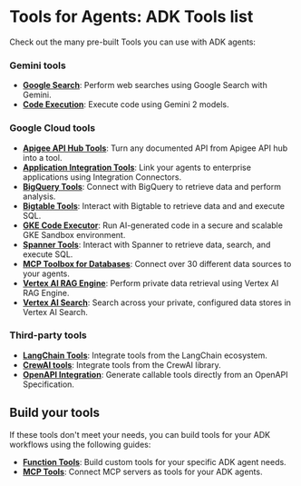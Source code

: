 # Tools for Agents: ADK Tools list

Check out the many pre-built Tools you can use with ADK agents:

### Gemini tools

*   **[Google Search](/adk-docs/tools/built-in-tools/#google-search)**:
    Perform web searches using Google Search with Gemini.
*   **[Code Execution](/adk-docs/tools/built-in-tools/#code-execution)**:
    Execute code using Gemini 2 models.

### Google Cloud tools

*   **[Apigee API Hub Tools](/adk-docs/tools/google-cloud-tools/#apigee-api-hub-tools)**:
    Turn any documented API from Apigee API hub into a tool.
*   **[Application Integration Tools](/adk-docs/tools/google-cloud-tools/#application-integration-tools)**:
    Link your agents to enterprise applications using Integration Connectors.
*   **[BigQuery Tools](/adk-docs/tools/built-in-tools/#bigquery)**:
    Connect with BigQuery to retrieve data and perform analysis.
*   **[Bigtable Tools](/adk-docs/tools/built-in-tools/#bigtable)**:
    Interact with Bigtable to retrieve data and and execute SQL.
*   **[GKE Code Executor](/adk-docs/tools/built-in-tools/#gke-code-executor)**:
    Run AI-generated code in a secure and scalable GKE Sandbox environment.
*   **[Spanner Tools](/adk-docs/tools/built-in-tools/#spanner)**:
    Interact with Spanner to retrieve data, search, and execute SQL.
*   **[MCP Toolbox for Databases](/adk-docs/tools/google-cloud-tools/#toolbox-tools-for-databases)**:
    Connect over 30 different data sources to your agents.
*   **[Vertex AI RAG Engine](/adk-docs/tools/built-in-tools/#vertex-ai-rag-engine)**:
    Perform private data retrieval using Vertex AI RAG Engine.
*   **[Vertex AI Search](/adk-docs/tools/built-in-tools/#vertex-ai-search)**:
    Search across your private, configured data stores in Vertex AI Search.

### Third-party tools

*   **[LangChain Tools](/adk-docs/tools/third-party/#using-langchain-tools)**:
    Integrate tools from the LangChain ecosystem.
*   **[CrewAI tools](/adk-docs/tools/third-party/#using-crewai-tools)**:
    Integrate tools from the CrewAI library.
*   **[OpenAPI Integration](/adk-docs/tools/third-party/openapi-tools/)**:
    Generate callable tools directly from an OpenAPI Specification.

## Build your tools

If these tools don't meet your needs, you can build tools for your ADK
workflows using the following guides:

*   **[Function Tools](/adk-docs/tools/function-tools/)**: Build custom tools for
    your specific ADK agent needs.
*   **[MCP Tools](/adk-docs/tools/function-tools/)**: Connect MCP servers as tools
    for your ADK agents.

